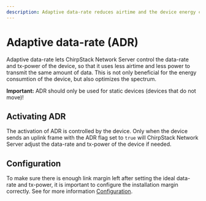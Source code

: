 ```yaml
---
description: Adaptive data-rate reduces airtime and the device energy consumption.
---
```


# Adaptive data-rate (ADR)

Adaptive data-rate lets ChirpStack Network Server control the data-rate and
tx-power of the device, so that it uses less airtime and less power to
transmit the same amount of data. This is not only beneficial for the
energy consumtion of the device, but also optimizes the spectrum.

**Important:** ADR should only be used for static devices (devices that
do not move)!

## Activating ADR

The activation of ADR is controlled by the device. Only when the device
sends an uplink frame with the ADR flag set to `true` will ChirpStack Network Server
adjust the data-rate and tx-power of the device if needed.

## Configuration

To make sure there is enough link margin left after setting the ideal
data-rate and tx-power, it is important to configure the installation margin
correctly. See for more information [Configuration](../install/config.md).
